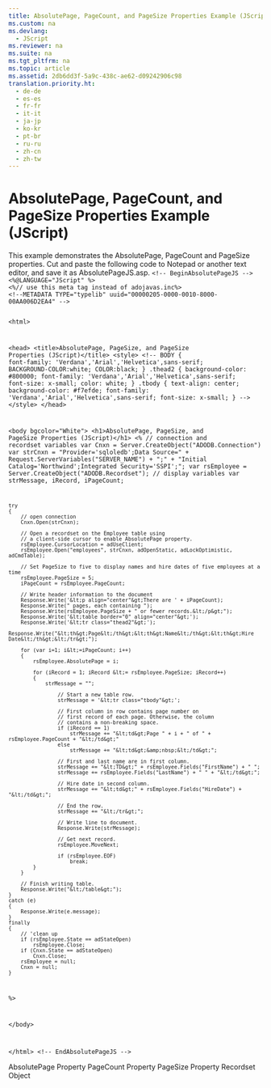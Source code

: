 ```yaml
---
title: AbsolutePage, PageCount, and PageSize Properties Example (JScript)
ms.custom: na
ms.devlang: 
  - JScript
ms.reviewer: na
ms.suite: na
ms.tgt_pltfrm: na
ms.topic: article
ms.assetid: 2db6dd3f-5a9c-438c-ae62-d09242906c98
translation.priority.ht: 
  - de-de
  - es-es
  - fr-fr
  - it-it
  - ja-jp
  - ko-kr
  - pt-br
  - ru-ru
  - zh-cn
  - zh-tw
---
```

# AbsolutePage, PageCount, and PageSize Properties Example (JScript)
<?xml version="1.0" encoding="utf-8"?>
<developerReferenceWithoutSyntaxDocument xmlns="http://ddue.schemas.microsoft.com/authoring/2003/5" xmlns:xlink="http://www.w3.org/1999/xlink" xmlns:xsi="http://www.w3.org/2001/XMLSchema-instance" xsi:schemaLocation="http://ddue.schemas.microsoft.com/authoring/2003/5 http://dduestorage.blob.core.windows.net/ddueschema/developer.xsd">
  <introduction>
    <para>This example demonstrates the AbsolutePage, PageCount and PageSize properties. Cut and paste the following code to Notepad or another text editor, and save it as <legacyBold>AbsolutePageJS.asp</legacyBold>.</para>
    <code>&lt;!-- BeginAbsolutePageJS --&gt;
&lt;%@LANGUAGE="JScript" %&gt;
&lt;%// use this meta tag instead of adojavas.inc%&gt;
&lt;!--METADATA TYPE="typelib" uuid="00000205-0000-0010-8000-00AA006D2EA4" --&gt;

&lt;html&gt;

&lt;head&gt;
&lt;title&gt;AbsolutePage, PageSize, and PageSize Properties (JScript)&lt;/title&gt;
&lt;style&gt;
&lt;!--
BODY {
   font-family: 'Verdana','Arial','Helvetica',sans-serif;
   BACKGROUND-COLOR:white;
   COLOR:black;
    }
.thead2 {
   background-color: #800000; 
   font-family: 'Verdana','Arial','Helvetica',sans-serif; 
   font-size: x-small;
   color: white;
   }
.tbody { 
   text-align: center;
   background-color: #f7efde;
   font-family: 'Verdana','Arial','Helvetica',sans-serif; 
   font-size: x-small;
    }
--&gt;
&lt;/style&gt;
&lt;/head&gt;

&lt;body bgcolor="White"&gt;
&lt;h1&gt;AbsolutePage, PageSize, and PageSize Properties (JScript)&lt;/h1&gt;
&lt;%
    // connection and recordset variables
    var Cnxn = Server.CreateObject("ADODB.Connection")
    var strCnxn = "Provider='sqloledb';Data Source=" + Request.ServerVariables("SERVER_NAME") + ";" +
            "Initial Catalog='Northwind';Integrated Security='SSPI';";
    var rsEmployee = Server.CreateObject("ADODB.Recordset");
    // display variables
    var strMessage, iRecord, iPageCount;
    
    try
    {
        // open connection
        Cnxn.Open(strCnxn);
    
        // Open a recordset on the Employee table using
        // a client-side cursor to enable AbsolutePage property.
        rsEmployee.CursorLocation = adUseClient;
        rsEmployee.Open("employees", strCnxn, adOpenStatic, adLockOptimistic, adCmdTable);
    
        // Set PageSize to five to display names and hire dates of five employees at a time
        rsEmployee.PageSize = 5; 
        iPageCount = rsEmployee.PageCount;
    
        // Write header information to the document
        Response.Write('&lt;p align="center"&gt;There are ' + iPageCount);
        Response.Write(" pages, each containing ");
        Response.Write(rsEmployee.PageSize + " or fewer records.&lt;/p&gt;");
        Response.Write('&lt;table border="0" align="center"&gt;');
        Response.Write('&lt;tr class="thead2"&gt;');
        Response.Write("&lt;th&gt;Page&lt;/th&gt;&lt;th&gt;Name&lt;/th&gt;&lt;th&gt;Hire Date&lt;/th&gt;&lt;/tr&gt;");
    
        for (var i=1; i&lt;=iPageCount; i++)
        {
            rsEmployee.AbsolutePage = i;
            
            for (iRecord = 1; iRecord &lt;= rsEmployee.PageSize; iRecord++)
            {
                strMessage = "";
                
                    // Start a new table row.
                    strMessage = '&lt;tr class="tbody"&gt;';
                    
                    // First column in row contains page number on
                    // first record of each page. Otherwise, the column
                    // contains a non-breaking space.
                    if (iRecord == 1)
                        strMessage += "&lt;td&gt;Page " + i + " of " + rsEmployee.PageCount + "&lt;/td&gt;"
                    else
                        strMessage += "&lt;td&gt;&amp;nbsp;&lt;/td&gt;";
                        
                    // First and last name are in first column.
                    strMessage += "&lt;TD&gt;" + rsEmployee.Fields("FirstName") + " ";
                    strMessage += rsEmployee.Fields("LastName") + " " + "&lt;/td&gt;";
                    
                    // Hire date in second column.
                    strMessage += "&lt;td&gt;" + rsEmployee.Fields("HireDate") + "&lt;/td&gt;";
                    
                    // End the row.
                    strMessage += "&lt;/tr&gt;";
                
                    // Write line to document.
                    Response.Write(strMessage);
                    
                    // Get next record.
                    rsEmployee.MoveNext;
                    
                    if (rsEmployee.EOF)
                        break;
            }
        }
    
        // Finish writing table.
        Response.Write("&lt;/table&gt;");
    }
    catch (e)
    {
        Response.Write(e.message);
    }
    finally
    {
        // 'clean up
        if (rsEmployee.State == adStateOpen)
            rsEmployee.Close;
        if (Cnxn.State == adStateOpen)
            Cnxn.Close;
        rsEmployee = null;
        Cnxn = null;
    }
%&gt;

&lt;/body&gt;

&lt;/html&gt;
&lt;!-- EndAbsolutePageJS --&gt;</code>
  </introduction>
  <relatedTopics>
<link xlink:href="ddb58a35-ec3a-423c-a504-3c65e62c23d4">AbsolutePage Property</link>
<link xlink:href="b601b56c-0ac4-44ee-bc91-c3d2d104f00a">PageCount Property</link>
<link xlink:href="e57930a6-46c4-4a17-a3b6-f79e94d5c9c7">PageSize Property</link>
<link xlink:href="ede1415f-c3df-4cc5-a05b-2576b2b84b60">Recordset Object</link>
</relatedTopics>
</developerReferenceWithoutSyntaxDocument>